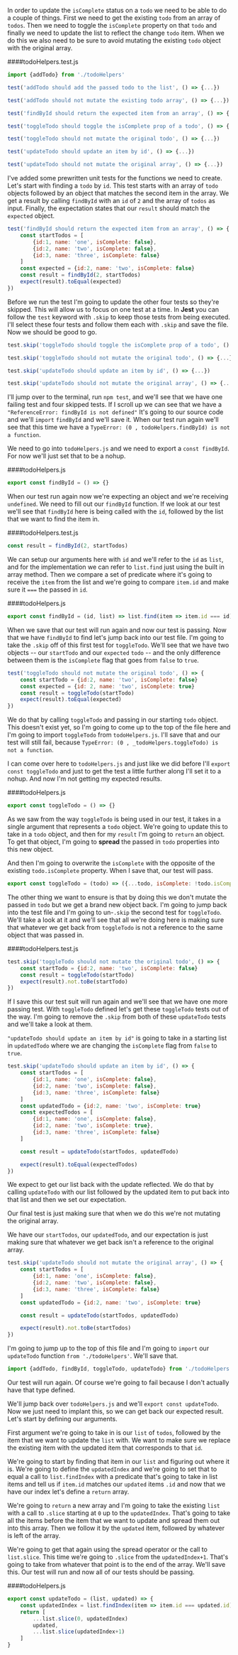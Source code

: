 In order to update the `isComplete` status on a `todo` we need to be able to do a couple of things. First we need to get the existing `todo` from an array of `todos`. Then we need to toggle the `isComplete` property on that `todo` and finally we need to update the list to reflect the change `todo` item. When we do this we also need to be sure to avoid mutating the existing `todo` object with the original array.

####todoHelpers.test.js
```jsx
import {addTodo} from './todoHelpers'

test('addTodo should add the passed todo to the list', () => {...})

test('addTodo should not mutate the existing todo array', () => {...})

test('findById should return the expected item from an array', () => {...})

test('toggleTodo should toggle the isComplete prop of a todo', () => {...})

test('toggleTodo should not mutate the original todo', () => {...})

test('updateTodo should update an item by id', () => {...})

test('updateTodo should not mutate the original array', () => {...})
```

I've added some prewritten unit tests for the functions we need to create. Let's start with finding a `todo` by `id`. This test starts with an array of `todo` objects followed by an object that matches the second item in the array. We get a result by calling `findById` with an `id` of `2` and the array of `todos` as input. Finally, the expectation states that our `result` should match the `expected` object.

```jsx
test('findById should return the expected item from an array', () => {
    const startTodos = [
        {id:1, name: 'one', isComplete: false},
        {id:2, name: 'two', isComplete: false},
        {id:3, name: 'three', isComplete: false}
    ]
    const expected = {id:2, name: 'two', isComplete: false}
    const result = findById(2, startTodos)
    expect(result).toEqual(expected)
})
```

Before we run the test I'm going to update the other four tests so they're skipped. This will allow us to focus on one test at a time. In **Jest** you can follow the `test` keyword with `.skip` to keep those tests from being executed. I'll select these four tests and follow them each with `.skip` and save the file. Now we should be good to go.

```jsx
test.skip('toggleTodo should toggle the isComplete prop of a todo', () => {...})

test.skip('toggleTodo should not mutate the original todo', () => {...})

test.skip('updateTodo should update an item by id', () => {...})

test.skip('updateTodo should not mutate the original array', () => {...})
```

I'll jump over to the terminal, run `npm test`, and we'll see that we have one failing test and four skipped tests. If I scroll up we can see that we have a `"ReferenceError: findById is not defined"` It's going to our source code and we'll `import` `findById` and we'll save it. When our test run again we'll see that this time we have a `TypeError: (0 , todoHelpers.findById) is not a function`.

We need to go into `todoHelpers.js` and we need to export a `const findById`. For now we'll just set that to be a nohup. 

####todoHelpers.js
```jsx
export const findById = () => {}
```

When our test run again now we're expecting an object and we're receiving `undefined`. We need to fill out our `findById` function. If we look at our test we'll see that `findById` here is being called with the `id`, followed by the list that we want to find the item in.

####todoHelpers.test.js
```jsx
const result = findById(2, startTodos)
```

We can setup our arguments here with `id` and we'll refer to the `id` as `list`, and for the implementation we can refer to `list.find` just using the built in array method. Then we compare a set of predicate where it's going to receive the `item` from the list and we're going to compare `item.id` and make sure it `===` the passed in `id`.

####todoHelpers.js
```jsx
export const findById = (id, list) => list.find(item => item.id === id)
```

When we save that our test will run again and now our test is passing. Now that we have `findById` to find let's jump back into our test file. I'm going to take the `.skip` off of this first test for `toggleTodo`. We'll see that we have two objects -- our `startTodo` and our `expected` `todo` -- and the only difference between them is the `isComplete` flag that goes from `false` to `true`.

```jsx
test('toggleTodo should not mutate the original todo', () => {
    const startTodo = {id:2, name: 'two', isComplete: false}
    const expected = {id: 2, name: 'two', isComplete: true}
    const result = toggleTodo(startTodo)
    expect(result).toEqual(expected)
})
```

We do that by calling `toggleTodo` and passing in our starting `todo` object. This doesn't exist yet, so I'm going to come up to the top of the file here and I'm going to import `toggleTodo` from `todoHelpers.js`. I'll save that and our test will still fail, because `TypeError: (0 , _todoHelpers.toggleTodo) is not a function`.

I can come over here to `todoHelpers.js` and just like we did before I'll `export const toggleTodo` and just to get the test a little further along I'll set it to a nohup. And now I'm not getting my expected results.

####todoHelpers.js
```jsx
export const toggleTodo = () => {}
```

As we saw from the way `toggleTodo` is being used in our test, it takes in a single argument that represents a `todo` object. We're going to update this to take in a `todo` object, and then for my `result` I'm going to `return` an object. To get that object, I'm going to **spread** the passed in `todo` properties into this new object.

And then I'm going to overwrite the `isComplete` with the opposite of the existing `todo.isComplete` property. When I save that, our test will pass.

```jsx
export const toggleTodo = (todo) => ({...todo, isComplete: !todo.isComplete })
```

The other thing we want to ensure is that by doing this we don't mutate the passed in `todo` but we get a brand new object back. I'm going to jump back into the test file and I'm going to un-`.skip` the second test for `toggleTodo`. We'll take a look at it and we'll see that all we're doing here is making sure that whatever we get back from `toggleTodo` is not a reference to the same object that was passed in.

####todoHelpers.test.js
```jsx
test.skip('toggleTodo should not mutate the original todo', () => {
    const startTodo = {id:2, name: 'two', isComplete: false}
    const result = toggleTodo(startTodo)
    expect(result).not.toBe(startTodo)
})
```

If I save this our test suit will run again and we'll see that we have one more passing test. With `toggleTodo` defined let's get these `toggleTodo` tests out of the way. I'm going to remove the `.skip` from both of these `updateTodo` tests and we'll take a look at them.

`"updateTodo should update an item by id"` is going to take in a starting list in `updatedTodo` where we are changing the `isComplete` flag from `false` to `true`.

```jsx
test.skip('updateTodo should update an item by id', () => {
    const startTodos = [
        {id:1, name: 'one', isComplete: false},
        {id:2, name: 'two', isComplete: false},
        {id:3, name: 'three', isComplete: false}
    ]
    const updatedTodo = {id:2, name: 'two', isComplete: true}
    const expectedTodos = [
        {id:1, name: 'one', isComplete: false},
        {id:2, name: 'two', isComplete: true},
        {id:3, name: 'three', isComplete: false}
    ]

    const result = updateTodo(startTodos, updatedTodo)

    expect(result).toEqual(expectedTodos)
})
```

We expect to get our list back with the update reflected. We do that by calling `updateTodo` with our list followed by the updated item to put back into that list and then we set our expectation.

Our final test is just making sure that when we do this we're not mutating the original array.

We have our `startTodos`, our `updatedTodo`, and our expectation is just making sure that whatever we get back isn't a reference to the original array. 

```jsx
test.skip('updateTodo should not mutate the original array', () => {
    const startTodos = [
        {id:1, name: 'one', isComplete: false},
        {id:2, name: 'two', isComplete: false},
        {id:3, name: 'three', isComplete: false}
    ]
    const updatedTodo = {id:2, name: 'two', isComplete: true}

    const result = updateTodo(startTodos, updatedTodo)

    expect(result).not.toBe(startTodos)
})
```

I'm going to jump up to the top of this file and I'm going to `import` our `updateTodo` function `from './todoHelpers'`. We'll save that.

```jsx
import {addTodo, findById, toggleTodo, updateTodo} from './todoHelpers'
```

Our test will run again. Of course we're going to fail because I don't actually have that type defined.

We'll jump back over `todoHelpers.js` and we'll `export const updateTodo`. Now we just need to implant this, so we can get back our expected result. Let's start by defining our arguments.

First argument we're going to take in is our `list` of `todos`, followed by the item that we want to update the `list` with. We want to make sure we replace the existing item with the updated item that corresponds to that `id`.

We're going to start by finding that item in our `list` and figuring out where it is. We're going to define the `updatedIndex` and we're going to set that to equal a call to `list.findIndex` with a predicate that's going to take in list items and tell us if `item.id` matches our `updated` items `.id` and now that we have our index let's define a `return` array.

We're going to `return` a new array and I'm going to take the existing `list` with a call to `.slice` starting at `0` up to the `updatedIndex`. That's going to take all the items before the item that we want to update and spread them out into this array. Then we follow it by the `updated` item, followed by whatever is left of the array.

We're going to get that again using the spread operator or the call to `list.slice`. This time we're going to `.slice` from the `updatedIndex+1`. That's going to take from whatever that point is to the end of the array. We'll save this. Our test will run and now all of our tests should be passing.

####todoHelpers.js
```jsx
export const updateTodo = (list, updated) => {
    const updatedIndex = list.findIndex(item => item.id === updated.id)
    return [
        ...list.slice(0, updatedIndex)
        updated,
        ...list.slice(updatedIndex+1)
    ]
}
```